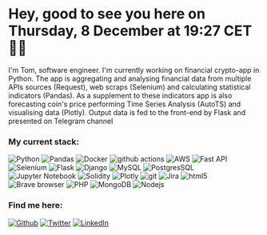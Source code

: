 <h1>Hey, good to see you here on Thursday, 8 December at 19:27 CET 🙋🏻‍</h1>

<p>I'm Tom, software engineer. I'm currently working on financial crypto-app in Python. The app is
aggregating and analysing financial data from multiple APIs sources (Request), web scraps (Selenium) and calculating
statistical indicators (Pandas). As a supplement to these indicators app is also forecasting coin's price performing
Time Series Analysis (AutoTS) and visualising data (Plotly). Output data is fed to the front-end by Flask and presented
on Telegram channel</p>
<h3>My current stack:</h3>
<p>
  <img alt="Python" src="https://img.shields.io/badge/-Python-45b8d8?style=flat-square&logo=python&logoColor=white" />
  <img alt="Pandas" src="https://img.shields.io/badge/-Pandas-8DD6F9?style=flat-square&logo=pandas&logoColor=white" />
  <img alt="Docker" src="https://img.shields.io/badge/-Docker-46a2f1?style=flat-square&logo=docker&logoColor=white" />
  <img alt="github actions" src="https://img.shields.io/badge/-Github_Actions-2088FF?style=flat-square&logo=github-actions&logoColor=white" />
  <img alt="AWS" src="https://img.shields.io/badge/-Amazon Web Services-1a73e8?style=flat-square&logo=amazonaws&logoColor=white" />
  <img alt="Fast API" src="https://img.shields.io/badge/-Fast API-007ACC?style=flat-square&logo=fastapi&logoColor=white" />
  <img alt="Selenium" src="https://img.shields.io/badge/-Selenium-5849BE?style=flat-square&logo=selenium&logoColor=white" />
  <img alt="Flask" src="https://img.shields.io/badge/-Flask-311C87?style=flat-square&logo=flask&logoColor=white" />
  <img alt="Django" src="https://img.shields.io/badge/-Django-430098?style=flat-square&logo=django&logoColor=white" />
  <img alt="MySQL" src="https://img.shields.io/badge/-MySQL-764ABC?style=flat-square&logo=mysql&logoColor=white" />
  <img alt="PostgresSQL" src="https://img.shields.io/badge/-PostgresSQL-B7178C?style=flat-square&logo=postgresql&logoColor=white" />
  <img alt="Jupyter Notebook" src="https://img.shields.io/badge/-Jupyter Notebook-E10098?style=flat-square&logo=jupyter&logoColor=white" />
  <img alt="Solidity" src="https://img.shields.io/badge/-Solidity-CC6699?style=flat-square&logo=solidity&logoColor=white" />
  <img alt="Plotly" src="https://img.shields.io/badge/-Styled_Components-db7092?style=flat-square&logo=plotly&logoColor=white" />
  <img alt="git" src="https://img.shields.io/badge/-Git-F05032?style=flat-square&logo=git&logoColor=white" />
  <img alt="Jira" src="https://img.shields.io/badge/-Jira-ea2845?style=flat-square&logo=jira&logoColor=white" />
  <img alt="html5" src="https://img.shields.io/badge/-HTML5-E34F26?style=flat-square&logo=html5&logoColor=white" />
  <img alt="Brave browser" src="https://img.shields.io/badge/-Brave_Browser-FB542B?style=flat-square&logo=brave&logoColor=white" />
  <img alt="PHP" src="https://img.shields.io/badge/-PHP-F7B93E?style=flat-square&logo=php&logoColor=white" />
  <img alt="MongoDB" src="https://img.shields.io/badge/-MongoDB-13aa52?style=flat-square&logo=mongodb&logoColor=white" />
  <img alt="Nodejs" src="https://img.shields.io/badge/-Nodejs-43853d?style=flat-square&logo=Node.js&logoColor=white" />
</p>
<h3>Find me here:</h3>
<p><a href="https://github.com/tomekkurzydlak" target="_blank"><img alt="Github" src="https://img.shields.io/badge/GitHub-%2312100E.svg?&style=for-the-badge&logo=Github&logoColor=white" /></a>
<a href="https://twitter.com/tomekkurzydlak" target="_blank"><img alt="Twitter" src="https://img.shields.io/badge/twitter-%231DA1F2.svg?&style=for-the-badge&logo=twitter&logoColor=white" /></a>
<a href="https://www.linkedin.com/in/tomasz-kurzydlak" target="_blank"><img alt="LinkedIn" src="https://img.shields.io/badge/linkedin-%230077B5.svg?&style=for-the-badge&logo=linkedin&logoColor=white" /></a>
</p>